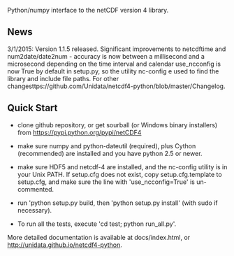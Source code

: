 Python/numpy interface to the netCDF version 4 library.

News
----

3/1/2015: Version 1.1.5 released.  Significant improvements to netcdftime and 
num2date/date2num - accuracy is now between a millisecond and a microsecond depending
on the time interval and calendar use_ncconfig is now True by default
in setup.py, so the utility nc-config e used to find the library and
include file paths.  For other changesttps://github.com/Unidata/netcdf4-python/blob/master/Changelog.

Quick Start
-----------

* clone github repository, or get sourball (or Windows binary installers) from
  https://pypi.python.org/pypi/netCDF4

* make sure numpy and python-dateutil (required), plus Cython (recommended) are
  installed and you have python 2.5 or newer.

* make sure HDF5 and netcdf-4 are installed, and the nc-config utility
  is in your Unix PATH. If setup.cfg does not exist, copy setup.cfg.template
  to setup.cfg, and make sure the line with 'use_ncconfig=True' is 
  un-commented.

* run 'python setup.py build, then 'python setup.py install' (with sudo
  if necessary).

* To run all the tests, execute 'cd test; python run_all.py'.

More detailed documentation is available at docs/index.html, or
http://unidata.github.io/netcdf4-python.
